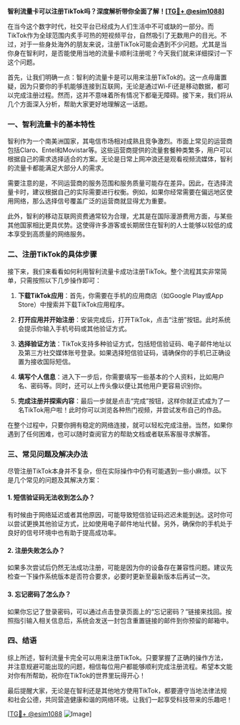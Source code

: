 **智利流量卡可以注册TikTok吗？深度解析带你全面了解！[[TG💪+ @esim1088](https://t.me/s/esim1088)]**

在当今这个数字时代，社交平台已经成为人们生活中不可或缺的一部分。而TikTok作为全球范围内炙手可热的短视频平台，自然吸引了无数用户的目光。不过，对于一些身处海外的朋友来说，注册TikTok可能会遇到不少问题。尤其是当你身在智利时，是否能使用当地的流量卡顺利注册呢？今天我们就来详细探讨一下这个问题。

首先，让我们明确一点：智利的流量卡是可以用来注册TikTok的。这一点毋庸置疑，因为只要你的手机能够连接到互联网，无论是通过Wi-Fi还是移动数据，都可以完成注册过程。然而，这并不意味着所有情况下都毫无障碍。接下来，我们将从几个方面深入分析，帮助大家更好地理解这一话题。

### 一、智利流量卡的基本特性

智利作为一个南美洲国家，其电信市场相对成熟且竞争激烈。市面上常见的运营商包括Claro、Entel和Movistar等。这些运营商提供的流量套餐种类繁多，用户可以根据自己的需求选择适合的方案。无论是日常上网冲浪还是观看视频流媒体，智利的流量卡都能满足大部分人的需求。

需要注意的是，不同运营商的服务范围和服务质量可能存在差异。因此，在选择流量卡时，建议根据自己的实际需要进行权衡。例如，如果你经常需要在偏远地区使用网络，那么选择信号覆盖广泛的运营商就显得尤为重要。

此外，智利的移动互联网资费通常较为合理，尤其是在国际漫游费用方面，与某些其他国家相比更具优势。这使得许多游客或长期居住在智利的人士能够以较低的成本享受到高质量的网络服务。

### 二、注册TikTok的具体步骤

接下来，我们来看看如何利用智利流量卡成功注册TikTok。整个流程其实非常简单，只需按照以下几步操作即可：

1. **下载TikTok应用**：首先，你需要在手机的应用商店（如Google Play或App Store）中搜索并下载TikTok应用程序。
   
2. **打开应用并开始注册**：安装完成后，打开TikTok，点击“注册”按钮。此时系统会提示你输入手机号码或其他验证方式。

3. **选择验证方法**：TikTok支持多种验证方式，包括短信验证码、电子邮件地址以及第三方社交媒体账号登录。如果选择短信验证码，请确保你的手机已正确设置为接收国际短信。

4. **填写个人信息**：进入下一步后，你需要填写一些基本的个人资料，比如用户名、密码等。同时，还可以上传头像以便让其他用户更容易识别你。

5. **完成注册并探索内容**：最后一步就是点击“完成”按钮，这样你就正式成为了一名TikTok用户啦！此时你可以浏览各种热门视频，并尝试发布自己的作品。

在整个过程中，只要你拥有稳定的网络连接，就可以轻松完成注册。当然，如果你遇到了任何困难，也可以随时查阅官方的帮助文档或者联系客服寻求解答。

### 三、常见问题及解决办法

尽管注册TikTok本身并不复杂，但在实际操作中仍有可能遇到一些小麻烦。以下是几个常见的问题及其解决方案：

#### 1. 短信验证码无法收到怎么办？

有时候由于网络延迟或者其他原因，可能导致短信验证码迟迟未能到达。这时你可以尝试更换其他验证方式，比如使用电子邮件地址代替。另外，确保你的手机处于良好的信号环境中也有助于提高成功率。

#### 2. 注册失败怎么办？

如果多次尝试后仍然无法成功注册，可能是因为你的设备存在兼容性问题。建议先检查一下操作系统版本是否符合要求，必要时更新至最新版本后再试一次。

#### 3. 忘记密码了怎么办？

如果你忘记了登录密码，可以通过点击登录页面上的“忘记密码？”链接来找回。按照指引输入相关信息后，系统会发送一封包含重置链接的邮件到你预留的邮箱中。

### 四、结语

综上所述，智利流量卡完全可以用来注册TikTok。只要掌握了正确的操作方法，并注意规避可能出现的问题，相信每位用户都能够顺利完成注册流程。希望本文能对你有所帮助，祝你在TikTok的世界里玩得开心！

最后提醒大家，无论是在智利还是其他地方使用TikTok，都要遵守当地法律法规和社会公德，共同营造健康和谐的网络环境。让我们一起享受科技带来的乐趣吧！

[[TG💪+ @esim1088](https://t.me/s/esim1088) ![Image](https://i.postimg.cc/4NQfJmqS/Snipaste-2025-05-13-00-14-12.png)]